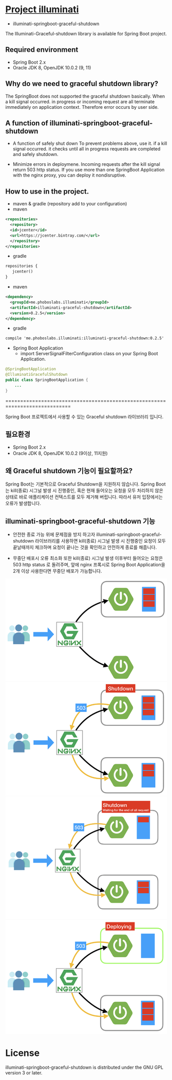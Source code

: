 # [Project illuminati](https://github.com/LeeKyoungIl/illuminati)
 - illuminati-springboot-graceful-shutdown
 
 The Illuminati-Graceful-shutdown library is available for Spring Boot project.
 
 ## Required environment
  - Spring Boot 2.x
  - Oracle JDK 8, OpenJDK 10.0.2 (9, 11)
  
 ## Why do we need to graceful shutdown library?
 
 The SpringBoot does not supported the graceful shutdown basically.
 When a kill signal occurred. in progress or incoming request are all 
 terminate immediately on application context.
 Therefore error occurs by user side.
 
 ## A function of illuminati-springboot-graceful-shutdown
 
 - A function of safely shut down
 To prevent problems above, use it. 
 if a kill signal occurred. it checks until all in progress requests are completed and safely shutdown.
 
 - Minimize errors in deploymene.
 Incoming requests after the kill signal return 503 http status.
 If you use more than one SpringBoot Application with the nginx proxy, you can deploy it nondisruptive.

## How to use in the project.

- maven & gradle (repository add to your configuration)
 - maven
 ```xml
 <repositories>
   <repository>
   <id>jcenter</id>
   <url>https://jcenter.bintray.com/</url>
   </repository>
</repositories>
 ```
 - gradle
 ```xml
repositories {
    jcenter()
}
 ```

- maven
```xml
<dependency>
  <groupId>me.phoboslabs.illuminati</groupId>
  <artifactId>illuminati-graceful-shutdown</artifactId>
  <version>0.2.5</version>
</dependency>
```
- gradle
```xml
compile 'me.phoboslabs.illuminati:illuminati-graceful-shutdown:0.2.5'
```

- Spring Boot Application
    - import ServerSignalFilterConfiguration class on your Spring Boot Application.
```java
@SpringBootApplication
@IlluminatiGracefulShutdown
public class SpringBootApplication {
    ...
}
```

============================================================================

Spring Boot 프로젝트에서 사용할 수 있는 Graceful shutdown 라이브러리 입니다.

## 필요환경
 - Spring Boot 2.x
 - Oracle JDK 8, OpenJDK 10.0.2 (9이상, 11지원)
 
## 왜 Graceful shutdown 기능이 필요할까요?

Spring Boot는 기본적으로 Graceful Shutdown을 지원하지 않습니다.
Spring Boot는 kill(종료) 시그널 발생 시 진행중인, 혹은 현재 들어오는 요청을 
모두 처리하지 않은 상태로 바로 애플리케이션 컨텍스트를 모두 제거해 버립니다.
따라서 유저 입장에서는 오류가 발생합니다.

## illuminati-springboot-graceful-shutdown 기능

- 안전한 종료 가능
위에 문제점을 방지 하고자 illuminati-springboot-graceful-shutdown 라이브러리를 사용하면
kill(종료) 시그널 발생 시 진행중인 요청이 모두 끝날때까지 체크하며 요청이 끝나는
것을 확인하고 안전하게 종료를 해줍니다. 

- 무중단 배포시 오류 최소화
또한 kill(종료) 시그널 발생 이후부터 들어오는 요청은 503 http status 로 돌려주며,
앞에 nginx 프록시로 Spring Boot Application을 2개 이상 사용한다면 무중단 배포가 가능합니다. 

![image](https://github.com/LeeKyoungIl/springboot-graceful-shutdown/blob/master/image/sample_1.png)
![image](https://github.com/LeeKyoungIl/springboot-graceful-shutdown/blob/master/image/sample_2.png)
![image](https://github.com/LeeKyoungIl/springboot-graceful-shutdown/blob/master/image/sample_3_1.png)
![image](https://github.com/LeeKyoungIl/springboot-graceful-shutdown/blob/master/image/sample_4.png)

# License
illuminati-springboot-graceful-shutdown is distributed under the GNU GPL version 3 or later.
